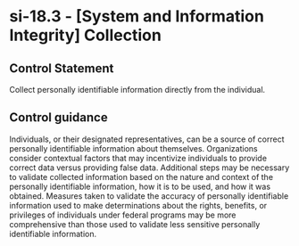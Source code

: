 # si-18.3 - \[System and Information Integrity\] Collection

## Control Statement

Collect personally identifiable information directly from the individual.

## Control guidance

Individuals, or their designated representatives, can be a source of correct personally identifiable information about themselves. Organizations consider contextual factors that may incentivize individuals to provide correct data versus providing false data. Additional steps may be necessary to validate collected information based on the nature and context of the personally identifiable information, how it is to be used, and how it was obtained. Measures taken to validate the accuracy of personally identifiable information used to make determinations about the rights, benefits, or privileges of individuals under federal programs may be more comprehensive than those used to validate less sensitive personally identifiable information.
